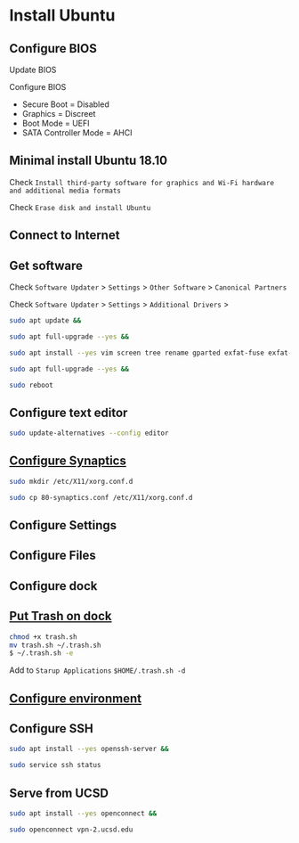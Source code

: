 # Install Ubuntu

## Configure BIOS

Update BIOS

Configure BIOS

-   Secure Boot = Disabled
-   Graphics = Discreet
-   Boot Mode = UEFI
-   SATA Controller Mode = AHCI

## Minimal install Ubuntu 18.10

Check `Install third-party software for graphics and Wi-Fi hardware and additional media formats`

Check `Erase disk and install Ubuntu`

## Connect to Internet

## Get software

Check `Software Updater` > `Settings` > `Other Software` > `Canonical Partners`

Check `Software Updater` > `Settings` > `Additional Drivers` >

```sh
sudo apt update &&

sudo apt full-upgrade --yes &&

sudo apt install --yes vim screen tree rename gparted exfat-fuse exfat-utils dconf-editor xserver-xorg-input-synaptics default-jdk adobe-flashplugin browser-plugin-freshplayer-pepperflash &&

sudo apt full-upgrade --yes &&

sudo reboot
```

## Configure text editor

```sh
sudo update-alternatives --config editor
```

## [Configure Synaptics](80-synaptics.conf)

```sh
sudo mkdir /etc/X11/xorg.conf.d

sudo cp 80-synaptics.conf /etc/X11/xorg.conf.d
```

## Configure Settings

## Configure Files

## Configure dock

## [Put Trash on dock](trash.sh)

```sh
chmod +x trash.sh
mv trash.sh ~/.trash.sh
$ ~/.trash.sh -e
```

Add to `Starup Applications` `$HOME/.trash.sh -d`

## [Configure environment](configure_environment.md)

## Configure SSH

```sh
sudo apt install --yes openssh-server &&

sudo service ssh status
```

## Serve from UCSD

```sh
sudo apt install --yes openconnect &&

sudo openconnect vpn-2.ucsd.edu
```
